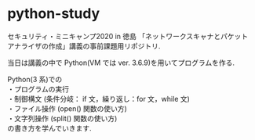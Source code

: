 # python-study
セキュリティ・ミニキャンプ2020 in 徳島 「ネットワークスキャナとパケットアナライザの作成」講義の事前課題用リポジトリ. 

当日は講義の中で Python(VM では ver. 3.6.9)を用いてプログラムを作る.

Python(3 系)での
<br>
・プログラムの実行
<br>
・制御構文 (条件分岐： if 文，繰り返し：for 文，while 文)
<br>
・ファイル操作 (open() 関数の使い方)
<br>
・文字列操作 (split() 関数の使い方)
<br>
の書き方を学んでいきます.
